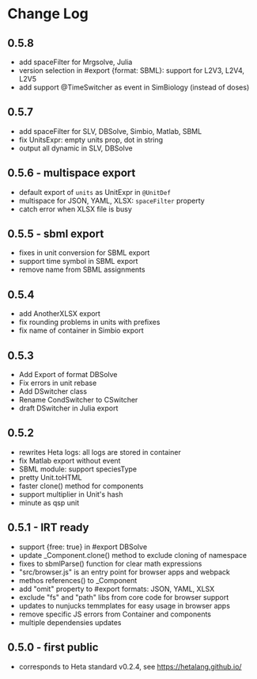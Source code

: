 # Change Log

## 0.5.8

- add spaceFilter for Mrgsolve, Julia
- version selection in #export {format: SBML}: support for L2V3, L2V4, L2V5
- add support @TimeSwitcher as event in SimBiology (instead of doses)

## 0.5.7

- add spaceFilter for SLV, DBSolve, Simbio, Matlab, SBML
- fix UnitsExpr: empty units prop, dot in string
- output all dynamic in SLV, DBSolve

## 0.5.6 - multispace export

- default export of `units` as UnitExpr in `@UnitDef`
- multispace for JSON, YAML, XLSX: `spaceFilter` property
- catch error when XLSX file is busy

## 0.5.5 - sbml export

- fixes in unit conversion for SBML export
- support time symbol in SBML export
- remove name from SBML assignments

## 0.5.4

- add AnotherXLSX export
- fix rounding problems in units with prefixes
- fix name of container in Simbio export

## 0.5.3

- Add Export of format DBSolve
- Fix errors in unit rebase
- Add DSwitcher class
- Rename CondSwitcher to CSwitcher
- draft DSwitcher in Julia export

## 0.5.2

- rewrites Heta logs: all logs are stored in container
- fix Matlab export without event
- SBML module: support speciesType
- pretty Unit.toHTML
- faster clone() method for components
- support multiplier in Unit's hash
- minute as qsp unit

## 0.5.1 - IRT ready

- support {free: true} in #export DBSolve
- update _Component.clone() method to exclude cloning of namespace
- fixes to sbmlParse() function for clear math expressions
- "src/browser.js" is an entry point for browser apps and webpack
- methos references() to _Component
- add "omit" property to #export formats: JSON, YAML, XLSX
- exclude "fs" and "path" libs from core code for browser support
- updates to nunjucks temmplates for easy usage in browser apps
- remove specific JS errors from Container and components
- multiple dependensies updates

## 0.5.0 - first public

- corresponds to Heta standard v0.2.4, see <https://hetalang.github.io/>
